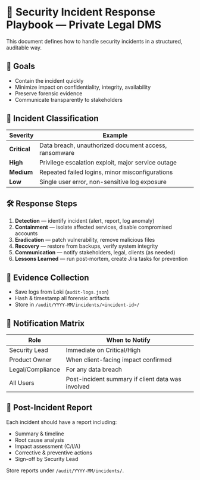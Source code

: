 # 🚨 Security Incident Response Playbook — Private Legal DMS

This document defines how to handle security incidents in a structured, auditable way.

## 🎯 Goals

- Contain the incident quickly
- Minimize impact on confidentiality, integrity, availability
- Preserve forensic evidence
- Communicate transparently to stakeholders

## 🧩 Incident Classification

| Severity | Example |
|---------|---------|
| **Critical** | Data breach, unauthorized document access, ransomware |
| **High** | Privilege escalation exploit, major service outage |
| **Medium** | Repeated failed logins, minor misconfigurations |
| **Low** | Single user error, non-sensitive log exposure |

## 🛠 Response Steps

1. **Detection** — identify incident (alert, report, log anomaly)
2. **Containment** — isolate affected services, disable compromised accounts
3. **Eradication** — patch vulnerability, remove malicious files
4. **Recovery** — restore from backups, verify system integrity
5. **Communication** — notify stakeholders, legal, clients (as needed)
6. **Lessons Learned** — run post-mortem, create Jira tasks for prevention

## 📑 Evidence Collection

- Save logs from Loki (`audit-logs.json`)
- Hash & timestamp all forensic artifacts
- Store in `/audit/YYYY-MM/incidents/<incident-id>/`

## 📢 Notification Matrix

| Role | When to Notify |
|------|----------------|
| Security Lead | Immediate on Critical/High |
| Product Owner | When client-facing impact confirmed |
| Legal/Compliance | For any data breach |
| All Users | Post-incident summary if client data was involved |

## 📝 Post-Incident Report

Each incident should have a report including:

- Summary & timeline
- Root cause analysis
- Impact assessment (C/I/A)
- Corrective & preventive actions
- Sign-off by Security Lead

Store reports under `/audit/YYYY-MM/incidents/`.
